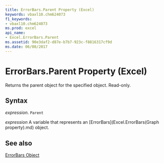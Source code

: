 ```yaml
---
title: ErrorBars.Parent Property (Excel)
keywords: vbaxl10.chm624073
f1_keywords:
- vbaxl10.chm624073
ms.prod: excel
api_name:
- Excel.ErrorBars.Parent
ms.assetid: 90e3daf2-d87e-b7b7-923c-f8816317cf9d
ms.date: 06/08/2017
---
```



# ErrorBars.Parent Property (Excel)

Returns the parent object for the specified object. Read-only.


## Syntax

 _expression_. `Parent`

 _expression_ A variable that represents an [ErrorBars](Excel.ErrorBars(Graph property).md) object.


## See also


[ErrorBars Object](Excel.ErrorBars(object).md)

